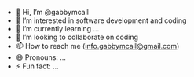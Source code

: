- 👋 Hi, I’m @gabbymcall
- 👀 I’m interested in software development and coding
- 🌱 I’m currently learning ...
- 💞️ I’m looking to collaborate on coding
- 📫 How to reach me (info.gabbymcall@gmail.com)
- 😄 Pronouns: ...
- ⚡ Fun fact: ...

<!---
gabbymcall/gabbymcall is a ✨ special ✨ repository because its `README.md` (this file) appears on your GitHub profile.
You can click the Preview link to take a look at your changes.
--->
